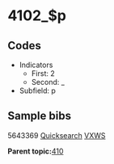 # 4102\_$p

## Codes

-   Indicators
    -   First: 2
    -   Second: \_
-   Subfield: p

## Sample bibs

5643369 [Quicksearch](https://search.library.yale.edu/catalog/5643369) [VXWS](http://prodorbis.library.yale.edu:7014/vxws/GetHoldingsService?bibId=5643369)

**Parent topic:**[410](../../tags/410/410.md)

